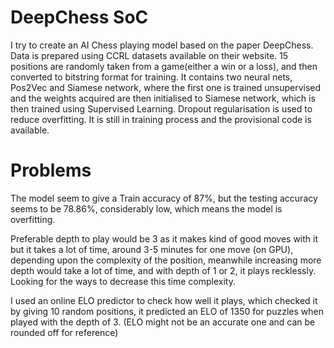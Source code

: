 # DeepChess SoC
I try to create an AI Chess playing model based on the paper DeepChess.
Data is prepared using CCRL datasets available on their website.
15 positions are randomly taken from a game(either a win or a loss), and then converted to bitstring format for training.
It contains two neural nets, Pos2Vec and Siamese network, where the first one is trained unsupervised and the weights acquired are then initialised to Siamese network, which is then trained using Supervised Learning.
Dropout regularisation is used to reduce overfitting.
It is still in training process and the provisional code is available.
# Problems
The model seem to give a Train accuracy of 87%, but the testing accuracy seems to be 78.86%, considerably low, which means the model is overfitting.

Preferable depth to play would be 3 as it makes kind of good moves with it but it takes a lot of time, around 3-5 minutes for one move (on GPU), depending upon the complexity of the position, meanwhile increasing more depth would take a lot of time, and with depth of 1 or 2, it plays recklessly. Looking for the ways to decrease this time complexity.

I used an online ELO predictor to check how well it plays, which checked it by giving 10 random positions, it predicted an ELO of 1350 for puzzles when played with the depth of 3. (ELO might not be an accurate one and can be rounded off for reference)
